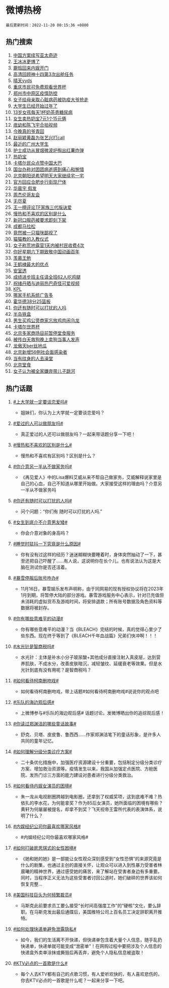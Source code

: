 # 微博热榜

`最后更新时间：2022-11-20 00:15:36 +0800`

## 热门搜索

1. [中国方案续写亚太奇迹](https://m.weibo.cn/search?containerid=100103type%3D1%26t%3D10%26q%3D%23%E4%B8%AD%E5%9B%BD%E6%96%B9%E6%A1%88%E7%BB%AD%E5%86%99%E4%BA%9A%E5%A4%AA%E5%A5%87%E8%BF%B9%23&stream_entry_id=51&isnewpage=1&extparam=seat%3D1%26filter_type%3Drealtimehot%26dgr%3D0%26cate%3D10103%26pos%3D0%26c_type%3D51%26display_time%3D1668874534%26pre_seqid%3D1668874534377019484214&luicode=10000011&lfid=106003type%253D25%2526t%253D3%2526disable_hot%253D1%2526filter_type%253Drealtimehot)
1. [王冰冰更博了](https://m.weibo.cn/search?containerid=100103type%3D1%26t%3D10%26q%3D%23%E7%8E%8B%E5%86%B0%E5%86%B0%E6%9B%B4%E5%8D%9A%E4%BA%86%23&stream_entry_id=31&isnewpage=1&extparam=seat%3D1%26c_type%3D31%26dgr%3D0%26cate%3D5001%26flag%3D16%26band_rank%3D1%26lcate%3D5001%26filter_type%3Drealtimehot%26realpos%3D1%26pos%3D0%26q%3D%2523%25E7%258E%258B%25E5%2586%25B0%25E5%2586%25B0%25E6%259B%25B4%25E5%258D%259A%25E4%25BA%2586%2523%26display_time%3D1668874534%26pre_seqid%3D1668874534377019484214&luicode=10000011&lfid=106003type%253D25%2526t%253D3%2526disable_hot%253D1%2526filter_type%253Drealtimehot)
1. [鹿晗回来内娱开门](https://m.weibo.cn/search?containerid=100103type%3D1%26t%3D10%26q%3D%23%E9%B9%BF%E6%99%97%E5%9B%9E%E6%9D%A5%E5%86%85%E5%A8%B1%E5%BC%80%E9%97%A8%23&stream_entry_id=31&isnewpage=1&extparam=seat%3D1%26c_type%3D31%26dgr%3D0%26cate%3D5001%26flag%3D16%26band_rank%3D2%26lcate%3D5001%26filter_type%3Drealtimehot%26realpos%3D2%26pos%3D1%26q%3D%2523%25E9%25B9%25BF%25E6%2599%2597%25E5%259B%259E%25E6%259D%25A5%25E5%2586%2585%25E5%25A8%25B1%25E5%25BC%2580%25E9%2597%25A8%2523%26display_time%3D1668874534%26pre_seqid%3D1668874534377019484214&luicode=10000011&lfid=106003type%253D25%2526t%253D3%2526disable_hot%253D1%2526filter_type%253Drealtimehot)
1. [高清回顾神十四第3次出舱任务](https://m.weibo.cn/search?containerid=100103type%3D1%26t%3D10%26q%3D%23%E9%AB%98%E6%B8%85%E5%9B%9E%E9%A1%BE%E7%A5%9E%E5%8D%81%E5%9B%9B%E7%AC%AC3%E6%AC%A1%E5%87%BA%E8%88%B1%E4%BB%BB%E5%8A%A1%23&stream_entry_id=31&isnewpage=1&extparam=seat%3D1%26c_type%3D31%26dgr%3D0%26cate%3D5001%26flag%3D0%26band_rank%3D3%26lcate%3D5001%26filter_type%3Drealtimehot%26realpos%3D3%26pos%3D2%26q%3D%2523%25E9%25AB%2598%25E6%25B8%2585%25E5%259B%259E%25E9%25A1%25BE%25E7%25A5%259E%25E5%258D%2581%25E5%259B%259B%25E7%25AC%25AC3%25E6%25AC%25A1%25E5%2587%25BA%25E8%2588%25B1%25E4%25BB%25BB%25E5%258A%25A1%2523%26display_time%3D1668874534%26pre_seqid%3D1668874534377019484214&luicode=10000011&lfid=106003type%253D25%2526t%253D3%2526disable_hot%253D1%2526filter_type%253Drealtimehot)
1. [晴天yyds](https://m.weibo.cn/search?containerid=100103type%3D1%26t%3D10%26q%3D%23%E6%99%B4%E5%A4%A9yyds%23&stream_entry_id=31&isnewpage=1&extparam=seat%3D1%26c_type%3D31%26dgr%3D0%26cate%3D5001%26flag%3D1%26band_rank%3D4%26lcate%3D5001%26filter_type%3Drealtimehot%26realpos%3D4%26pos%3D3%26q%3D%2523%25E6%2599%25B4%25E5%25A4%25A9yyds%2523%26display_time%3D1668874534%26pre_seqid%3D1668874534377019484214&luicode=10000011&lfid=106003type%253D25%2526t%253D3%2526disable_hot%253D1%2526filter_type%253Drealtimehot)
1. [重庆市民可免费观看世界杯](https://m.weibo.cn/search?containerid=100103type%3D1%26t%3D10%26q%3D%23%E9%87%8D%E5%BA%86%E5%B8%82%E6%B0%91%E5%8F%AF%E5%85%8D%E8%B4%B9%E8%A7%82%E7%9C%8B%E4%B8%96%E7%95%8C%E6%9D%AF%23&stream_entry_id=31&isnewpage=1&extparam=seat%3D1%26c_type%3D31%26dgr%3D0%26cate%3D5001%26flag%3D1%26band_rank%3D5%26lcate%3D5001%26filter_type%3Drealtimehot%26realpos%3D5%26pos%3D4%26q%3D%2523%25E9%2587%258D%25E5%25BA%2586%25E5%25B8%2582%25E6%25B0%2591%25E5%258F%25AF%25E5%2585%258D%25E8%25B4%25B9%25E8%25A7%2582%25E7%259C%258B%25E4%25B8%2596%25E7%2595%258C%25E6%259D%25AF%2523%26display_time%3D1668874534%26pre_seqid%3D1668874534377019484214&luicode=10000011&lfid=106003type%253D25%2526t%253D3%2526disable_hot%253D1%2526filter_type%253Drealtimehot)
1. [郑州市中原区疫情防控](https://m.weibo.cn/search?containerid=100103type%3D1%26t%3D10%26q%3D%23%E9%83%91%E5%B7%9E%E5%B8%82%E4%B8%AD%E5%8E%9F%E5%8C%BA%E7%96%AB%E6%83%85%E9%98%B2%E6%8E%A7%23&stream_entry_id=31&isnewpage=1&extparam=seat%3D1%26c_type%3D31%26dgr%3D0%26cate%3D5001%26flag%3D1%26band_rank%3D6%26lcate%3D5001%26filter_type%3Drealtimehot%26realpos%3D6%26pos%3D5%26q%3D%2523%25E9%2583%2591%25E5%25B7%259E%25E5%25B8%2582%25E4%25B8%25AD%25E5%258E%259F%25E5%258C%25BA%25E7%2596%25AB%25E6%2583%2585%25E9%2598%25B2%25E6%258E%25A7%2523%26display_time%3D1668874534%26pre_seqid%3D1668874534377019484214&luicode=10000011&lfid=106003type%253D25%2526t%253D3%2526disable_hot%253D1%2526filter_type%253Drealtimehot)
1. [女子给母亲取心脏病药被防疫大爷抢走](https://m.weibo.cn/search?containerid=100103type%3D1%26t%3D10%26q%3D%23%E5%A5%B3%E5%AD%90%E7%BB%99%E6%AF%8D%E4%BA%B2%E5%8F%96%E5%BF%83%E8%84%8F%E7%97%85%E8%8D%AF%E8%A2%AB%E9%98%B2%E7%96%AB%E5%A4%A7%E7%88%B7%E6%8A%A2%E8%B5%B0%23&stream_entry_id=31&isnewpage=1&extparam=seat%3D1%26c_type%3D31%26dgr%3D0%26cate%3D5001%26flag%3D1%26band_rank%3D7%26lcate%3D5001%26filter_type%3Drealtimehot%26realpos%3D7%26pos%3D6%26q%3D%2523%25E5%25A5%25B3%25E5%25AD%2590%25E7%25BB%2599%25E6%25AF%258D%25E4%25BA%25B2%25E5%258F%2596%25E5%25BF%2583%25E8%2584%258F%25E7%2597%2585%25E8%258D%25AF%25E8%25A2%25AB%25E9%2598%25B2%25E7%2596%25AB%25E5%25A4%25A7%25E7%2588%25B7%25E6%258A%25A2%25E8%25B5%25B0%2523%26display_time%3D1668874534%26pre_seqid%3D1668874534377019484214&luicode=10000011&lfid=106003type%253D25%2526t%253D3%2526disable_hot%253D1%2526filter_type%253Drealtimehot)
1. [大学生已经开始过年了](https://m.weibo.cn/search?containerid=100103type%3D1%26t%3D10%26q%3D%23%E5%A4%A7%E5%AD%A6%E7%94%9F%E5%B7%B2%E7%BB%8F%E5%BC%80%E5%A7%8B%E8%BF%87%E5%B9%B4%E4%BA%86%23&stream_entry_id=31&isnewpage=1&extparam=seat%3D1%26c_type%3D31%26dgr%3D0%26cate%3D5001%26flag%3D0%26band_rank%3D8%26lcate%3D5001%26filter_type%3Drealtimehot%26realpos%3D8%26pos%3D7%26q%3D%2523%25E5%25A4%25A7%25E5%25AD%25A6%25E7%2594%259F%25E5%25B7%25B2%25E7%25BB%258F%25E5%25BC%2580%25E5%25A7%258B%25E8%25BF%2587%25E5%25B9%25B4%25E4%25BA%2586%2523%26display_time%3D1668874534%26pre_seqid%3D1668874534377019484214&luicode=10000011&lfid=106003type%253D25%2526t%253D3%2526disable_hot%253D1%2526filter_type%253Drealtimehot)
1. [13岁女孩每天1杯奶茶患糖尿病](https://m.weibo.cn/search?containerid=100103type%3D1%26t%3D10%26q%3D%2313%E5%B2%81%E5%A5%B3%E5%AD%A9%E6%AF%8F%E5%A4%A91%E6%9D%AF%E5%A5%B6%E8%8C%B6%E6%82%A3%E7%B3%96%E5%B0%BF%E7%97%85%23&stream_entry_id=31&isnewpage=1&extparam=seat%3D1%26c_type%3D31%26dgr%3D0%26cate%3D5001%26flag%3D0%26band_rank%3D9%26lcate%3D5001%26filter_type%3Drealtimehot%26realpos%3D9%26pos%3D8%26q%3D%252313%25E5%25B2%2581%25E5%25A5%25B3%25E5%25AD%25A9%25E6%25AF%258F%25E5%25A4%25A91%25E6%259D%25AF%25E5%25A5%25B6%25E8%258C%25B6%25E6%2582%25A3%25E7%25B3%2596%25E5%25B0%25BF%25E7%2597%2585%2523%26display_time%3D1668874534%26pre_seqid%3D1668874534377019484214&luicode=10000011&lfid=106003type%253D25%2526t%253D3%2526disable_hot%253D1%2526filter_type%253Drealtimehot)
1. [女生卖热奶宝7元1个15元俩](https://m.weibo.cn/search?containerid=100103type%3D1%26t%3D10%26q%3D%23%E5%A5%B3%E7%94%9F%E5%8D%96%E7%83%AD%E5%A5%B6%E5%AE%9D7%E5%85%831%E4%B8%AA15%E5%85%83%E4%BF%A9%23&stream_entry_id=31&isnewpage=1&extparam=seat%3D1%26c_type%3D31%26dgr%3D0%26cate%3D5001%26flag%3D2%26band_rank%3D10%26lcate%3D5001%26filter_type%3Drealtimehot%26realpos%3D10%26pos%3D9%26q%3D%2523%25E5%25A5%25B3%25E7%2594%259F%25E5%258D%2596%25E7%2583%25AD%25E5%25A5%25B6%25E5%25AE%259D7%25E5%2585%25831%25E4%25B8%25AA15%25E5%2585%2583%25E4%25BF%25A9%2523%26display_time%3D1668874534%26pre_seqid%3D1668874534377019484214&luicode=10000011&lfid=106003type%253D25%2526t%253D3%2526disable_hot%253D1%2526filter_type%253Drealtimehot)
1. [痞幼和陈飞宇合拍视频](https://m.weibo.cn/search?containerid=100103type%3D1%26t%3D10%26q%3D%23%E7%97%9E%E5%B9%BC%E5%92%8C%E9%99%88%E9%A3%9E%E5%AE%87%E5%90%88%E6%8B%8D%E8%A7%86%E9%A2%91%23&stream_entry_id=31&isnewpage=1&extparam=seat%3D1%26c_type%3D31%26dgr%3D0%26cate%3D5001%26flag%3D2%26band_rank%3D11%26lcate%3D5001%26filter_type%3Drealtimehot%26realpos%3D11%26pos%3D10%26q%3D%2523%25E7%2597%259E%25E5%25B9%25BC%25E5%2592%258C%25E9%2599%2588%25E9%25A3%259E%25E5%25AE%2587%25E5%2590%2588%25E6%258B%258D%25E8%25A7%2586%25E9%25A2%2591%2523%26display_time%3D1668874534%26pre_seqid%3D1668874534377019484214&luicode=10000011&lfid=106003type%253D25%2526t%253D3%2526disable_hot%253D1%2526filter_type%253Drealtimehot)
1. [今晚真的爷青回](https://m.weibo.cn/search?containerid=100103type%3D1%26t%3D10%26q%3D%23%E4%BB%8A%E6%99%9A%E7%9C%9F%E7%9A%84%E7%88%B7%E9%9D%92%E5%9B%9E%23&stream_entry_id=31&isnewpage=1&extparam=seat%3D1%26c_type%3D31%26dgr%3D0%26cate%3D5001%26flag%3D1%26band_rank%3D12%26lcate%3D5001%26filter_type%3Drealtimehot%26realpos%3D12%26pos%3D11%26q%3D%2523%25E4%25BB%258A%25E6%2599%259A%25E7%259C%259F%25E7%259A%2584%25E7%2588%25B7%25E9%259D%2592%25E5%259B%259E%2523%26display_time%3D1668874534%26pre_seqid%3D1668874534377019484214&luicode=10000011&lfid=106003type%253D25%2526t%253D3%2526disable_hot%253D1%2526filter_type%253Drealtimehot)
1. [赵丽颖黄磊为张艺兴打call](https://m.weibo.cn/search?containerid=100103type%3D1%26t%3D10%26q%3D%23%E8%B5%B5%E4%B8%BD%E9%A2%96%E9%BB%84%E7%A3%8A%E4%B8%BA%E5%BC%A0%E8%89%BA%E5%85%B4%E6%89%93call%23&stream_entry_id=31&isnewpage=1&extparam=seat%3D1%26c_type%3D31%26dgr%3D0%26cate%3D5001%26flag%3D1%26band_rank%3D13%26lcate%3D5001%26filter_type%3Drealtimehot%26realpos%3D13%26pos%3D12%26q%3D%2523%25E8%25B5%25B5%25E4%25B8%25BD%25E9%25A2%2596%25E9%25BB%2584%25E7%25A3%258A%25E4%25B8%25BA%25E5%25BC%25A0%25E8%2589%25BA%25E5%2585%25B4%25E6%2589%2593call%2523%26display_time%3D1668874534%26pre_seqid%3D1668874534377019484214&luicode=10000011&lfid=106003type%253D25%2526t%253D3%2526disable_hot%253D1%2526filter_type%253Drealtimehot)
1. [最近的广州大学生](https://m.weibo.cn/search?containerid=100103type%3D1%26t%3D10%26q%3D%23%E6%9C%80%E8%BF%91%E7%9A%84%E5%B9%BF%E5%B7%9E%E5%A4%A7%E5%AD%A6%E7%94%9F%23&stream_entry_id=31&isnewpage=1&extparam=seat%3D1%26c_type%3D31%26dgr%3D0%26cate%3D5001%26flag%3D0%26band_rank%3D14%26lcate%3D5001%26filter_type%3Drealtimehot%26realpos%3D14%26pos%3D13%26q%3D%2523%25E6%259C%2580%25E8%25BF%2591%25E7%259A%2584%25E5%25B9%25BF%25E5%25B7%259E%25E5%25A4%25A7%25E5%25AD%25A6%25E7%2594%259F%2523%26display_time%3D1668874534%26pre_seqid%3D1668874534377019484214&luicode=10000011&lfid=106003type%253D25%2526t%253D3%2526disable_hot%253D1%2526filter_type%253Drealtimehot)
1. [护士成功从冒烟微波炉掏出红薯炸弹](https://m.weibo.cn/search?containerid=100103type%3D1%26t%3D10%26q%3D%23%E6%8A%A4%E5%A3%AB%E6%88%90%E5%8A%9F%E4%BB%8E%E5%86%92%E7%83%9F%E5%BE%AE%E6%B3%A2%E7%82%89%E6%8E%8F%E5%87%BA%E7%BA%A2%E8%96%AF%E7%82%B8%E5%BC%B9%23&stream_entry_id=31&isnewpage=1&extparam=seat%3D1%26c_type%3D31%26dgr%3D0%26cate%3D5001%26flag%3D0%26band_rank%3D15%26lcate%3D5001%26filter_type%3Drealtimehot%26realpos%3D15%26pos%3D14%26q%3D%2523%25E6%258A%25A4%25E5%25A3%25AB%25E6%2588%2590%25E5%258A%259F%25E4%25BB%258E%25E5%2586%2592%25E7%2583%259F%25E5%25BE%25AE%25E6%25B3%25A2%25E7%2582%2589%25E6%258E%258F%25E5%2587%25BA%25E7%25BA%25A2%25E8%2596%25AF%25E7%2582%25B8%25E5%25BC%25B9%2523%26display_time%3D1668874534%26pre_seqid%3D1668874534377019484214&luicode=10000011&lfid=106003type%253D25%2526t%253D3%2526disable_hot%253D1%2526filter_type%253Drealtimehot)
1. [热奶宝](https://m.weibo.cn/search?containerid=100103type%3D1%26t%3D10%26q%3D%E7%83%AD%E5%A5%B6%E5%AE%9D&stream_entry_id=31&isnewpage=1&extparam=seat%3D1%26c_type%3D31%26dgr%3D0%26cate%3D5001%26flag%3D0%26band_rank%3D16%26lcate%3D5001%26filter_type%3Drealtimehot%26realpos%3D16%26pos%3D15%26q%3D%25E7%2583%25AD%25E5%25A5%25B6%25E5%25AE%259D%26display_time%3D1668874534%26pre_seqid%3D1668874534377019484214&luicode=10000011&lfid=106003type%253D25%2526t%253D3%2526disable_hot%253D1%2526filter_type%253Drealtimehot)
1. [卡塔尔民众点赞中国大巴](https://m.weibo.cn/search?containerid=100103type%3D1%26t%3D10%26q%3D%23%E5%8D%A1%E5%A1%94%E5%B0%94%E6%B0%91%E4%BC%97%E7%82%B9%E8%B5%9E%E4%B8%AD%E5%9B%BD%E5%A4%A7%E5%B7%B4%23&stream_entry_id=31&isnewpage=1&extparam=seat%3D1%26c_type%3D31%26dgr%3D0%26cate%3D5001%26flag%3D0%26band_rank%3D17%26lcate%3D5001%26filter_type%3Drealtimehot%26realpos%3D17%26pos%3D16%26q%3D%2523%25E5%258D%25A1%25E5%25A1%2594%25E5%25B0%2594%25E6%25B0%2591%25E4%25BC%2597%25E7%2582%25B9%25E8%25B5%259E%25E4%25B8%25AD%25E5%259B%25BD%25E5%25A4%25A7%25E5%25B7%25B4%2523%26display_time%3D1668874534%26pre_seqid%3D1668874534377019484214&luicode=10000011&lfid=106003type%253D25%2526t%253D3%2526disable_hot%253D1%2526filter_type%253Drealtimehot)
1. [国台办称对团团病逝感到痛心和惋惜](https://m.weibo.cn/search?containerid=100103type%3D1%26t%3D10%26q%3D%23%E5%9B%BD%E5%8F%B0%E5%8A%9E%E7%A7%B0%E5%AF%B9%E5%9B%A2%E5%9B%A2%E7%97%85%E9%80%9D%E6%84%9F%E5%88%B0%E7%97%9B%E5%BF%83%E5%92%8C%E6%83%8B%E6%83%9C%23&stream_entry_id=31&isnewpage=1&extparam=seat%3D1%26c_type%3D31%26dgr%3D0%26cate%3D5001%26flag%3D1%26band_rank%3D18%26lcate%3D5001%26filter_type%3Drealtimehot%26realpos%3D18%26pos%3D17%26q%3D%2523%25E5%259B%25BD%25E5%258F%25B0%25E5%258A%259E%25E7%25A7%25B0%25E5%25AF%25B9%25E5%259B%25A2%25E5%259B%25A2%25E7%2597%2585%25E9%2580%259D%25E6%2584%259F%25E5%2588%25B0%25E7%2597%259B%25E5%25BF%2583%25E5%2592%258C%25E6%2583%258B%25E6%2583%259C%2523%26display_time%3D1668874534%26pre_seqid%3D1668874534377019484214&luicode=10000011&lfid=106003type%253D25%2526t%253D3%2526disable_hot%253D1%2526filter_type%253Drealtimehot)
1. [北京朝阳说希望明天大家继续宅一宅](https://m.weibo.cn/search?containerid=100103type%3D1%26t%3D10%26q%3D%23%E5%8C%97%E4%BA%AC%E6%9C%9D%E9%98%B3%E8%AF%B4%E5%B8%8C%E6%9C%9B%E6%98%8E%E5%A4%A9%E5%A4%A7%E5%AE%B6%E7%BB%A7%E7%BB%AD%E5%AE%85%E4%B8%80%E5%AE%85%23&stream_entry_id=31&isnewpage=1&extparam=seat%3D1%26c_type%3D31%26dgr%3D0%26cate%3D5001%26flag%3D0%26band_rank%3D19%26lcate%3D5001%26filter_type%3Drealtimehot%26realpos%3D19%26pos%3D18%26q%3D%2523%25E5%258C%2597%25E4%25BA%25AC%25E6%259C%259D%25E9%2598%25B3%25E8%25AF%25B4%25E5%25B8%258C%25E6%259C%259B%25E6%2598%258E%25E5%25A4%25A9%25E5%25A4%25A7%25E5%25AE%25B6%25E7%25BB%25A7%25E7%25BB%25AD%25E5%25AE%2585%25E4%25B8%2580%25E5%25AE%2585%2523%26display_time%3D1668874534%26pre_seqid%3D1668874534377019484214&luicode=10000011&lfid=106003type%253D25%2526t%253D3%2526disable_hot%253D1%2526filter_type%253Drealtimehot)
1. [官方回应合肥步行街现尸体](https://m.weibo.cn/search?containerid=100103type%3D1%26t%3D10%26q%3D%23%E5%AE%98%E6%96%B9%E5%9B%9E%E5%BA%94%E5%90%88%E8%82%A5%E6%AD%A5%E8%A1%8C%E8%A1%97%E7%8E%B0%E5%B0%B8%E4%BD%93%23&stream_entry_id=31&isnewpage=1&extparam=seat%3D1%26c_type%3D31%26dgr%3D0%26cate%3D5001%26flag%3D0%26band_rank%3D20%26lcate%3D5001%26filter_type%3Drealtimehot%26realpos%3D20%26pos%3D19%26q%3D%2523%25E5%25AE%2598%25E6%2596%25B9%25E5%259B%259E%25E5%25BA%2594%25E5%2590%2588%25E8%2582%25A5%25E6%25AD%25A5%25E8%25A1%258C%25E8%25A1%2597%25E7%258E%25B0%25E5%25B0%25B8%25E4%25BD%2593%2523%26display_time%3D1668874534%26pre_seqid%3D1668874534377019484214&luicode=10000011&lfid=106003type%253D25%2526t%253D3%2526disable_hot%253D1%2526filter_type%253Drealtimehot)
1. [华晨宇 假发](https://m.weibo.cn/search?containerid=100103type%3D1%26t%3D10%26q%3D%E5%8D%8E%E6%99%A8%E5%AE%87+%E5%81%87%E5%8F%91&stream_entry_id=31&isnewpage=1&extparam=seat%3D1%26c_type%3D31%26dgr%3D0%26cate%3D5001%26flag%3D2%26band_rank%3D21%26lcate%3D5001%26filter_type%3Drealtimehot%26realpos%3D21%26pos%3D20%26q%3D%25E5%258D%258E%25E6%2599%25A8%25E5%25AE%2587%2520%25E5%2581%2587%25E5%258F%2591%26display_time%3D1668874534%26pre_seqid%3D1668874534377019484214&luicode=10000011&lfid=106003type%253D25%2526t%253D3%2526disable_hot%253D1%2526filter_type%253Drealtimehot)
1. [周杰伦哥友会](https://m.weibo.cn/search?containerid=100103type%3D1%26t%3D10%26q%3D%23%E5%91%A8%E6%9D%B0%E4%BC%A6%E5%93%A5%E5%8F%8B%E4%BC%9A%23&stream_entry_id=31&isnewpage=1&extparam=seat%3D1%26c_type%3D31%26dgr%3D0%26cate%3D5001%26flag%3D0%26band_rank%3D22%26lcate%3D5001%26filter_type%3Drealtimehot%26realpos%3D22%26pos%3D21%26q%3D%2523%25E5%2591%25A8%25E6%259D%25B0%25E4%25BC%25A6%25E5%2593%25A5%25E5%258F%258B%25E4%25BC%259A%2523%26display_time%3D1668874534%26pre_seqid%3D1668874534377019484214&luicode=10000011&lfid=106003type%253D25%2526t%253D3%2526disable_hot%253D1%2526filter_type%253Drealtimehot)
1. [无尽夏](https://m.weibo.cn/search?containerid=100103type%3D1%26t%3D10%26q%3D%E6%97%A0%E5%B0%BD%E5%A4%8F&stream_entry_id=31&isnewpage=1&extparam=seat%3D1%26c_type%3D31%26dgr%3D0%26cate%3D5001%26flag%3D1%26band_rank%3D23%26lcate%3D5001%26filter_type%3Drealtimehot%26realpos%3D23%26pos%3D22%26q%3D%25E6%2597%25A0%25E5%25B0%25BD%25E5%25A4%258F%26display_time%3D1668874534%26pre_seqid%3D1668874534377019484214&luicode=10000011&lfid=106003type%253D25%2526t%253D3%2526disable_hot%253D1%2526filter_type%253Drealtimehot)
1. [王一栩评论TF家族三代版诀爱](https://m.weibo.cn/search?containerid=100103type%3D1%26t%3D10%26q%3D%23%E7%8E%8B%E4%B8%80%E6%A0%A9%E8%AF%84%E8%AE%BATF%E5%AE%B6%E6%97%8F%E4%B8%89%E4%BB%A3%E7%89%88%E8%AF%80%E7%88%B1%23&stream_entry_id=31&isnewpage=1&extparam=seat%3D1%26c_type%3D31%26dgr%3D0%26cate%3D5001%26flag%3D1%26band_rank%3D24%26lcate%3D5001%26filter_type%3Drealtimehot%26realpos%3D24%26pos%3D23%26q%3D%2523%25E7%258E%258B%25E4%25B8%2580%25E6%25A0%25A9%25E8%25AF%2584%25E8%25AE%25BATF%25E5%25AE%25B6%25E6%2597%258F%25E4%25B8%2589%25E4%25BB%25A3%25E7%2589%2588%25E8%25AF%2580%25E7%2588%25B1%2523%26display_time%3D1668874534%26pre_seqid%3D1668874534377019484214&luicode=10000011&lfid=106003type%253D25%2526t%253D3%2526disable_hot%253D1%2526filter_type%253Drealtimehot)
1. [慢热和不喜欢的区别是什么](https://m.weibo.cn/search?containerid=100103type%3D1%26t%3D10%26q%3D%23%E6%85%A2%E7%83%AD%E5%92%8C%E4%B8%8D%E5%96%9C%E6%AC%A2%E7%9A%84%E5%8C%BA%E5%88%AB%E6%98%AF%E4%BB%80%E4%B9%88%23&stream_entry_id=31&isnewpage=1&extparam=seat%3D1%26c_type%3D31%26dgr%3D0%26cate%3D5001%26flag%3D0%26band_rank%3D25%26lcate%3D5001%26filter_type%3Drealtimehot%26realpos%3D25%26pos%3D24%26q%3D%2523%25E6%2585%25A2%25E7%2583%25AD%25E5%2592%258C%25E4%25B8%258D%25E5%2596%259C%25E6%25AC%25A2%25E7%259A%2584%25E5%258C%25BA%25E5%2588%25AB%25E6%2598%25AF%25E4%25BB%2580%25E4%25B9%2588%2523%26display_time%3D1668874534%26pre_seqid%3D1668874534377019484214&luicode=10000011&lfid=106003type%253D25%2526t%253D3%2526disable_hot%253D1%2526filter_type%253Drealtimehot)
1. [新冠口服药被要求即刻下架](https://m.weibo.cn/search?containerid=100103type%3D1%26t%3D10%26q%3D%23%E6%96%B0%E5%86%A0%E5%8F%A3%E6%9C%8D%E8%8D%AF%E8%A2%AB%E8%A6%81%E6%B1%82%E5%8D%B3%E5%88%BB%E4%B8%8B%E6%9E%B6%23&stream_entry_id=31&isnewpage=1&extparam=seat%3D1%26c_type%3D31%26dgr%3D0%26cate%3D5001%26flag%3D0%26band_rank%3D26%26lcate%3D5001%26filter_type%3Drealtimehot%26realpos%3D26%26pos%3D25%26q%3D%2523%25E6%2596%25B0%25E5%2586%25A0%25E5%258F%25A3%25E6%259C%258D%25E8%258D%25AF%25E8%25A2%25AB%25E8%25A6%2581%25E6%25B1%2582%25E5%258D%25B3%25E5%2588%25BB%25E4%25B8%258B%25E6%259E%25B6%2523%26display_time%3D1668874534%26pre_seqid%3D1668874534377019484214&luicode=10000011&lfid=106003type%253D25%2526t%253D3%2526disable_hot%253D1%2526filter_type%253Drealtimehot)
1. [成都马拉松](https://m.weibo.cn/search?containerid=100103type%3D1%26t%3D10%26q%3D%E6%88%90%E9%83%BD%E9%A9%AC%E6%8B%89%E6%9D%BE&stream_entry_id=31&isnewpage=1&extparam=seat%3D1%26c_type%3D31%26dgr%3D0%26cate%3D5001%26flag%3D1%26band_rank%3D27%26lcate%3D5001%26filter_type%3Drealtimehot%26realpos%3D27%26pos%3D26%26q%3D%25E6%2588%2590%25E9%2583%25BD%25E9%25A9%25AC%25E6%258B%2589%25E6%259D%25BE%26display_time%3D1668874534%26pre_seqid%3D1668874534377019484214&luicode=10000011&lfid=106003type%253D25%2526t%253D3%2526disable_hot%253D1%2526filter_type%253Drealtimehot)
1. [竟然被一只猫咪鄙视了](https://m.weibo.cn/search?containerid=100103type%3D1%26t%3D10%26q%3D%23%E7%AB%9F%E7%84%B6%E8%A2%AB%E4%B8%80%E5%8F%AA%E7%8C%AB%E5%92%AA%E9%84%99%E8%A7%86%E4%BA%86%23&stream_entry_id=31&isnewpage=1&extparam=seat%3D1%26c_type%3D31%26dgr%3D0%26cate%3D5001%26flag%3D1%26band_rank%3D28%26lcate%3D5001%26filter_type%3Drealtimehot%26realpos%3D28%26pos%3D27%26q%3D%2523%25E7%25AB%259F%25E7%2584%25B6%25E8%25A2%25AB%25E4%25B8%2580%25E5%258F%25AA%25E7%258C%25AB%25E5%2592%25AA%25E9%2584%2599%25E8%25A7%2586%25E4%25BA%2586%2523%26display_time%3D1668874534%26pre_seqid%3D1668874534377019484214&luicode=10000011&lfid=106003type%253D25%2526t%253D3%2526disable_hot%253D1%2526filter_type%253Drealtimehot)
1. [猫猫教的入教仪式](https://m.weibo.cn/search?containerid=100103type%3D1%26t%3D10%26q%3D%23%E7%8C%AB%E7%8C%AB%E6%95%99%E7%9A%84%E5%85%A5%E6%95%99%E4%BB%AA%E5%BC%8F%23&stream_entry_id=31&isnewpage=1&extparam=seat%3D1%26c_type%3D31%26dgr%3D0%26cate%3D5001%26flag%3D1%26band_rank%3D29%26lcate%3D5001%26filter_type%3Drealtimehot%26realpos%3D29%26pos%3D28%26q%3D%2523%25E7%258C%25AB%25E7%258C%25AB%25E6%2595%2599%25E7%259A%2584%25E5%2585%25A5%25E6%2595%2599%25E4%25BB%25AA%25E5%25BC%258F%2523%26display_time%3D1668874534%26pre_seqid%3D1668874534377019484214&luicode=10000011&lfid=106003type%253D25%2526t%253D3%2526disable_hot%253D1%2526filter_type%253Drealtimehot)
1. [女子称荒地露营1天内被村民收费4次](https://m.weibo.cn/search?containerid=100103type%3D1%26t%3D10%26q%3D%23%E5%A5%B3%E5%AD%90%E7%A7%B0%E8%8D%92%E5%9C%B0%E9%9C%B2%E8%90%A51%E5%A4%A9%E5%86%85%E8%A2%AB%E6%9D%91%E6%B0%91%E6%94%B6%E8%B4%B94%E6%AC%A1%23&stream_entry_id=31&isnewpage=1&extparam=seat%3D1%26c_type%3D31%26dgr%3D0%26cate%3D5001%26flag%3D0%26band_rank%3D30%26lcate%3D5001%26filter_type%3Drealtimehot%26realpos%3D30%26pos%3D29%26q%3D%2523%25E5%25A5%25B3%25E5%25AD%2590%25E7%25A7%25B0%25E8%258D%2592%25E5%259C%25B0%25E9%259C%25B2%25E8%2590%25A51%25E5%25A4%25A9%25E5%2586%2585%25E8%25A2%25AB%25E6%259D%2591%25E6%25B0%2591%25E6%2594%25B6%25E8%25B4%25B94%25E6%25AC%25A1%2523%26display_time%3D1668874534%26pre_seqid%3D1668874534377019484214&luicode=10000011&lfid=106003type%253D25%2526t%253D3%2526disable_hot%253D1%2526filter_type%253Drealtimehot)
1. [你好星期六下期致敬中国动画百年](https://m.weibo.cn/search?containerid=100103type%3D1%26t%3D10%26q%3D%23%E4%BD%A0%E5%A5%BD%E6%98%9F%E6%9C%9F%E5%85%AD%E4%B8%8B%E6%9C%9F%E8%87%B4%E6%95%AC%E4%B8%AD%E5%9B%BD%E5%8A%A8%E7%94%BB%E7%99%BE%E5%B9%B4%23&stream_entry_id=31&isnewpage=1&extparam=seat%3D1%26c_type%3D31%26dgr%3D0%26cate%3D5001%26flag%3D1%26band_rank%3D31%26lcate%3D5001%26filter_type%3Drealtimehot%26realpos%3D31%26pos%3D30%26q%3D%2523%25E4%25BD%25A0%25E5%25A5%25BD%25E6%2598%259F%25E6%259C%259F%25E5%2585%25AD%25E4%25B8%258B%25E6%259C%259F%25E8%2587%25B4%25E6%2595%25AC%25E4%25B8%25AD%25E5%259B%25BD%25E5%258A%25A8%25E7%2594%25BB%25E7%2599%25BE%25E5%25B9%25B4%2523%26display_time%3D1668874534%26pre_seqid%3D1668874534377019484214&luicode=10000011&lfid=106003type%253D25%2526t%253D3%2526disable_hot%253D1%2526filter_type%253Drealtimehot)
1. [羡慕王勉](https://m.weibo.cn/search?containerid=100103type%3D1%26t%3D10%26q%3D%23%E7%BE%A1%E6%85%95%E7%8E%8B%E5%8B%89%23&stream_entry_id=31&isnewpage=1&extparam=seat%3D1%26c_type%3D31%26dgr%3D0%26cate%3D5001%26flag%3D0%26band_rank%3D32%26lcate%3D5001%26filter_type%3Drealtimehot%26realpos%3D32%26pos%3D31%26q%3D%2523%25E7%25BE%25A1%25E6%2585%2595%25E7%258E%258B%25E5%258B%2589%2523%26display_time%3D1668874534%26pre_seqid%3D1668874534377019484214&luicode=10000011&lfid=106003type%253D25%2526t%253D3%2526disable_hot%253D1%2526filter_type%253Drealtimehot)
1. [王鹤棣最大的优点](https://m.weibo.cn/search?containerid=100103type%3D1%26t%3D10%26q%3D%23%E7%8E%8B%E9%B9%A4%E6%A3%A3%E6%9C%80%E5%A4%A7%E7%9A%84%E4%BC%98%E7%82%B9%23&stream_entry_id=31&isnewpage=1&extparam=seat%3D1%26c_type%3D31%26dgr%3D0%26cate%3D5001%26flag%3D1%26band_rank%3D33%26lcate%3D5001%26filter_type%3Drealtimehot%26realpos%3D33%26pos%3D32%26q%3D%2523%25E7%258E%258B%25E9%25B9%25A4%25E6%25A3%25A3%25E6%259C%2580%25E5%25A4%25A7%25E7%259A%2584%25E4%25BC%2598%25E7%2582%25B9%2523%26display_time%3D1668874534%26pre_seqid%3D1668874534377019484214&luicode=10000011&lfid=106003type%253D25%2526t%253D3%2526disable_hot%253D1%2526filter_type%253Drealtimehot)
1. [安室透](https://m.weibo.cn/search?containerid=100103type%3D1%26t%3D10%26q%3D%E5%AE%89%E5%AE%A4%E9%80%8F&stream_entry_id=31&isnewpage=1&extparam=seat%3D1%26c_type%3D31%26dgr%3D0%26cate%3D5001%26flag%3D0%26band_rank%3D34%26lcate%3D5001%26filter_type%3Drealtimehot%26realpos%3D34%26pos%3D33%26q%3D%25E5%25AE%2589%25E5%25AE%25A4%25E9%2580%258F%26display_time%3D1668874534%26pre_seqid%3D1668874534377019484214&luicode=10000011&lfid=106003type%253D25%2526t%253D3%2526disable_hot%253D1%2526filter_type%253Drealtimehot)
1. [成绩进步班主任请全班62人吃鸡腿](https://m.weibo.cn/search?containerid=100103type%3D1%26t%3D10%26q%3D%23%E6%88%90%E7%BB%A9%E8%BF%9B%E6%AD%A5%E7%8F%AD%E4%B8%BB%E4%BB%BB%E8%AF%B7%E5%85%A8%E7%8F%AD62%E4%BA%BA%E5%90%83%E9%B8%A1%E8%85%BF%23&stream_entry_id=31&isnewpage=1&extparam=seat%3D1%26c_type%3D31%26dgr%3D0%26cate%3D5001%26flag%3D0%26band_rank%3D35%26lcate%3D5001%26filter_type%3Drealtimehot%26realpos%3D35%26pos%3D34%26q%3D%2523%25E6%2588%2590%25E7%25BB%25A9%25E8%25BF%259B%25E6%25AD%25A5%25E7%258F%25AD%25E4%25B8%25BB%25E4%25BB%25BB%25E8%25AF%25B7%25E5%2585%25A8%25E7%258F%25AD62%25E4%25BA%25BA%25E5%2590%2583%25E9%25B8%25A1%25E8%2585%25BF%2523%26display_time%3D1668874534%26pre_seqid%3D1668874534377019484214&luicode=10000011&lfid=106003type%253D25%2526t%253D3%2526disable_hot%253D1%2526filter_type%253Drealtimehot)
1. [祝绪丹晒与迪丽热巴奇怪可爱视频](https://m.weibo.cn/search?containerid=100103type%3D1%26t%3D10%26q%3D%23%E7%A5%9D%E7%BB%AA%E4%B8%B9%E6%99%92%E4%B8%8E%E8%BF%AA%E4%B8%BD%E7%83%AD%E5%B7%B4%E5%A5%87%E6%80%AA%E5%8F%AF%E7%88%B1%E8%A7%86%E9%A2%91%23&stream_entry_id=31&isnewpage=1&extparam=seat%3D1%26c_type%3D31%26dgr%3D0%26cate%3D5001%26flag%3D0%26band_rank%3D36%26lcate%3D5001%26filter_type%3Drealtimehot%26realpos%3D36%26pos%3D35%26q%3D%2523%25E7%25A5%259D%25E7%25BB%25AA%25E4%25B8%25B9%25E6%2599%2592%25E4%25B8%258E%25E8%25BF%25AA%25E4%25B8%25BD%25E7%2583%25AD%25E5%25B7%25B4%25E5%25A5%2587%25E6%2580%25AA%25E5%258F%25AF%25E7%2588%25B1%25E8%25A7%2586%25E9%25A2%2591%2523%26display_time%3D1668874534%26pre_seqid%3D1668874534377019484214&luicode=10000011&lfid=106003type%253D25%2526t%253D3%2526disable_hot%253D1%2526filter_type%253Drealtimehot)
1. [KPL](https://m.weibo.cn/search?containerid=100103type%3D1%26t%3D10%26q%3DKPL&stream_entry_id=31&isnewpage=1&extparam=seat%3D1%26c_type%3D31%26dgr%3D0%26cate%3D5001%26flag%3D0%26band_rank%3D37%26lcate%3D5001%26filter_type%3Drealtimehot%26realpos%3D37%26pos%3D36%26q%3DKPL%26display_time%3D1668874534%26pre_seqid%3D1668874534377019484214&luicode=10000011&lfid=106003type%253D25%2526t%253D3%2526disable_hot%253D1%2526filter_type%253Drealtimehot)
1. [哪家手机系统广告多](https://m.weibo.cn/search?containerid=100103type%3D1%26t%3D10%26q%3D%23%E5%93%AA%E5%AE%B6%E6%89%8B%E6%9C%BA%E7%B3%BB%E7%BB%9F%E5%B9%BF%E5%91%8A%E5%A4%9A%23&stream_entry_id=31&isnewpage=1&extparam=seat%3D1%26c_type%3D31%26dgr%3D0%26cate%3D5001%26flag%3D0%26band_rank%3D38%26lcate%3D5001%26filter_type%3Drealtimehot%26realpos%3D38%26pos%3D37%26q%3D%2523%25E5%2593%25AA%25E5%25AE%25B6%25E6%2589%258B%25E6%259C%25BA%25E7%25B3%25BB%25E7%25BB%259F%25E5%25B9%25BF%25E5%2591%258A%25E5%25A4%259A%2523%26display_time%3D1668874534%26pre_seqid%3D1668874534377019484214&luicode=10000011&lfid=106003type%253D25%2526t%253D3%2526disable_hot%253D1%2526filter_type%253Drealtimehot)
1. [霍华德38分25篮板](https://m.weibo.cn/search?containerid=100103type%3D1%26t%3D10%26q%3D%23%E9%9C%8D%E5%8D%8E%E5%BE%B738%E5%88%8625%E7%AF%AE%E6%9D%BF%23&stream_entry_id=31&isnewpage=1&extparam=seat%3D1%26c_type%3D31%26dgr%3D0%26cate%3D5001%26flag%3D0%26band_rank%3D39%26lcate%3D5001%26filter_type%3Drealtimehot%26realpos%3D39%26pos%3D38%26q%3D%2523%25E9%259C%258D%25E5%258D%258E%25E5%25BE%25B738%25E5%2588%258625%25E7%25AF%25AE%25E6%259D%25BF%2523%26display_time%3D1668874534%26pre_seqid%3D1668874534377019484214&luicode=10000011&lfid=106003type%253D25%2526t%253D3%2526disable_hot%253D1%2526filter_type%253Drealtimehot)
1. [你还有随时可以打扰的人吗](https://m.weibo.cn/search?containerid=100103type%3D1%26t%3D10%26q%3D%23%E4%BD%A0%E8%BF%98%E6%9C%89%E9%9A%8F%E6%97%B6%E5%8F%AF%E4%BB%A5%E6%89%93%E6%89%B0%E7%9A%84%E4%BA%BA%E5%90%97%23&stream_entry_id=31&isnewpage=1&extparam=seat%3D1%26c_type%3D31%26dgr%3D0%26cate%3D5001%26flag%3D0%26band_rank%3D40%26lcate%3D5001%26filter_type%3Drealtimehot%26realpos%3D40%26pos%3D39%26q%3D%2523%25E4%25BD%25A0%25E8%25BF%2598%25E6%259C%2589%25E9%259A%258F%25E6%2597%25B6%25E5%258F%25AF%25E4%25BB%25A5%25E6%2589%2593%25E6%2589%25B0%25E7%259A%2584%25E4%25BA%25BA%25E5%2590%2597%2523%26display_time%3D1668874534%26pre_seqid%3D1668874534377019484214&luicode=10000011&lfid=106003type%253D25%2526t%253D3%2526disable_hot%253D1%2526filter_type%253Drealtimehot)
1. [半岛铁盒](https://m.weibo.cn/search?containerid=100103type%3D1%26t%3D10%26q%3D%E5%8D%8A%E5%B2%9B%E9%93%81%E7%9B%92&stream_entry_id=31&isnewpage=1&extparam=seat%3D1%26c_type%3D31%26dgr%3D0%26cate%3D5001%26flag%3D0%26band_rank%3D41%26lcate%3D5001%26filter_type%3Drealtimehot%26realpos%3D41%26pos%3D40%26q%3D%25E5%258D%258A%25E5%25B2%259B%25E9%2593%2581%25E7%259B%2592%26display_time%3D1668874534%26pre_seqid%3D1668874534377019484214&luicode=10000011&lfid=106003type%253D25%2526t%253D3%2526disable_hot%253D1%2526filter_type%253Drealtimehot)
1. [男生买鸡公煲商家忘放鸡肉闹乌龙](https://m.weibo.cn/search?containerid=100103type%3D1%26t%3D10%26q%3D%23%E7%94%B7%E7%94%9F%E4%B9%B0%E9%B8%A1%E5%85%AC%E7%85%B2%E5%95%86%E5%AE%B6%E5%BF%98%E6%94%BE%E9%B8%A1%E8%82%89%E9%97%B9%E4%B9%8C%E9%BE%99%23&stream_entry_id=31&isnewpage=1&extparam=seat%3D1%26c_type%3D31%26dgr%3D0%26cate%3D5001%26flag%3D0%26band_rank%3D42%26lcate%3D5001%26filter_type%3Drealtimehot%26realpos%3D42%26pos%3D41%26q%3D%2523%25E7%2594%25B7%25E7%2594%259F%25E4%25B9%25B0%25E9%25B8%25A1%25E5%2585%25AC%25E7%2585%25B2%25E5%2595%2586%25E5%25AE%25B6%25E5%25BF%2598%25E6%2594%25BE%25E9%25B8%25A1%25E8%2582%2589%25E9%2597%25B9%25E4%25B9%258C%25E9%25BE%2599%2523%26display_time%3D1668874534%26pre_seqid%3D1668874534377019484214&luicode=10000011&lfid=106003type%253D25%2526t%253D3%2526disable_hot%253D1%2526filter_type%253Drealtimehot)
1. [卡塔尔世界杯](https://m.weibo.cn/search?containerid=100103type%3D1%26t%3D10%26q%3D%23%E5%8D%A1%E5%A1%94%E5%B0%94%E4%B8%96%E7%95%8C%E6%9D%AF%23&stream_entry_id=31&isnewpage=1&extparam=seat%3D1%26c_type%3D31%26dgr%3D0%26cate%3D5001%26flag%3D0%26band_rank%3D43%26lcate%3D5001%26filter_type%3Drealtimehot%26realpos%3D43%26pos%3D42%26q%3D%2523%25E5%258D%25A1%25E5%25A1%2594%25E5%25B0%2594%25E4%25B8%2596%25E7%2595%258C%25E6%259D%25AF%2523%26display_time%3D1668874534%26pre_seqid%3D1668874534377019484214&luicode=10000011&lfid=106003type%253D25%2526t%253D3%2526disable_hot%253D1%2526filter_type%253Drealtimehot)
1. [北京多家商场目前暂停堂食服务](https://m.weibo.cn/search?containerid=100103type%3D1%26t%3D10%26q%3D%23%E5%8C%97%E4%BA%AC%E5%A4%9A%E5%AE%B6%E5%95%86%E5%9C%BA%E7%9B%AE%E5%89%8D%E6%9A%82%E5%81%9C%E5%A0%82%E9%A3%9F%E6%9C%8D%E5%8A%A1%23&stream_entry_id=31&isnewpage=1&extparam=seat%3D1%26c_type%3D31%26dgr%3D0%26cate%3D5001%26flag%3D0%26band_rank%3D44%26lcate%3D5001%26filter_type%3Drealtimehot%26realpos%3D44%26pos%3D43%26q%3D%2523%25E5%258C%2597%25E4%25BA%25AC%25E5%25A4%259A%25E5%25AE%25B6%25E5%2595%2586%25E5%259C%25BA%25E7%259B%25AE%25E5%2589%258D%25E6%259A%2582%25E5%2581%259C%25E5%25A0%2582%25E9%25A3%259F%25E6%259C%258D%25E5%258A%25A1%2523%26display_time%3D1668874534%26pre_seqid%3D1668874534377019484214&luicode=10000011&lfid=106003type%253D25%2526t%253D3%2526disable_hot%253D1%2526filter_type%253Drealtimehot)
1. [被传白天救狗晚上卖狗当事人发声](https://m.weibo.cn/search?containerid=100103type%3D1%26t%3D10%26q%3D%23%E8%A2%AB%E4%BC%A0%E7%99%BD%E5%A4%A9%E6%95%91%E7%8B%97%E6%99%9A%E4%B8%8A%E5%8D%96%E7%8B%97%E5%BD%93%E4%BA%8B%E4%BA%BA%E5%8F%91%E5%A3%B0%23&stream_entry_id=31&isnewpage=1&extparam=seat%3D1%26c_type%3D31%26dgr%3D0%26cate%3D5001%26flag%3D0%26band_rank%3D45%26lcate%3D5001%26filter_type%3Drealtimehot%26realpos%3D45%26pos%3D44%26q%3D%2523%25E8%25A2%25AB%25E4%25BC%25A0%25E7%2599%25BD%25E5%25A4%25A9%25E6%2595%2591%25E7%258B%2597%25E6%2599%259A%25E4%25B8%258A%25E5%258D%2596%25E7%258B%2597%25E5%25BD%2593%25E4%25BA%258B%25E4%25BA%25BA%25E5%258F%2591%25E5%25A3%25B0%2523%26display_time%3D1668874534%26pre_seqid%3D1668874534377019484214&luicode=10000011&lfid=106003type%253D25%2526t%253D3%2526disable_hot%253D1%2526filter_type%253Drealtimehot)
1. [龙傲天ber丝地瓜](https://m.weibo.cn/search?containerid=100103type%3D1%26t%3D10%26q%3D%23%E9%BE%99%E5%82%B2%E5%A4%A9ber%E4%B8%9D%E5%9C%B0%E7%93%9C%23&stream_entry_id=31&isnewpage=1&extparam=seat%3D1%26c_type%3D31%26dgr%3D0%26cate%3D5001%26flag%3D0%26band_rank%3D46%26lcate%3D5001%26filter_type%3Drealtimehot%26realpos%3D46%26pos%3D45%26q%3D%2523%25E9%25BE%2599%25E5%2582%25B2%25E5%25A4%25A9ber%25E4%25B8%259D%25E5%259C%25B0%25E7%2593%259C%2523%26display_time%3D1668874534%26pre_seqid%3D1668874534377019484214&luicode=10000011&lfid=106003type%253D25%2526t%253D3%2526disable_hot%253D1%2526filter_type%253Drealtimehot)
1. [北京新增56例社会面感染者](https://m.weibo.cn/search?containerid=100103type%3D1%26t%3D10%26q%3D%23%E5%8C%97%E4%BA%AC%E6%96%B0%E5%A2%9E56%E4%BE%8B%E7%A4%BE%E4%BC%9A%E9%9D%A2%E6%84%9F%E6%9F%93%E8%80%85%23&stream_entry_id=31&isnewpage=1&extparam=seat%3D1%26c_type%3D31%26dgr%3D0%26cate%3D5001%26flag%3D0%26band_rank%3D47%26lcate%3D5001%26filter_type%3Drealtimehot%26realpos%3D47%26pos%3D46%26q%3D%2523%25E5%258C%2597%25E4%25BA%25AC%25E6%2596%25B0%25E5%25A2%259E56%25E4%25BE%258B%25E7%25A4%25BE%25E4%25BC%259A%25E9%259D%25A2%25E6%2584%259F%25E6%259F%2593%25E8%2580%2585%2523%26display_time%3D1668874534%26pre_seqid%3D1668874534377019484214&luicode=10000011&lfid=106003type%253D25%2526t%253D3%2526disable_hot%253D1%2526filter_type%253Drealtimehot)
1. [当有纹身的人去澡堂](https://m.weibo.cn/search?containerid=100103type%3D1%26t%3D10%26q%3D%23%E5%BD%93%E6%9C%89%E7%BA%B9%E8%BA%AB%E7%9A%84%E4%BA%BA%E5%8E%BB%E6%BE%A1%E5%A0%82%23&stream_entry_id=31&isnewpage=1&extparam=seat%3D1%26c_type%3D31%26dgr%3D0%26cate%3D5001%26flag%3D0%26band_rank%3D48%26lcate%3D5001%26filter_type%3Drealtimehot%26realpos%3D48%26pos%3D47%26q%3D%2523%25E5%25BD%2593%25E6%259C%2589%25E7%25BA%25B9%25E8%25BA%25AB%25E7%259A%2584%25E4%25BA%25BA%25E5%258E%25BB%25E6%25BE%25A1%25E5%25A0%2582%2523%26display_time%3D1668874534%26pre_seqid%3D1668874534377019484214&luicode=10000011&lfid=106003type%253D25%2526t%253D3%2526disable_hot%253D1%2526filter_type%253Drealtimehot)
1. [北京堂食](https://m.weibo.cn/search?containerid=100103type%3D1%26t%3D10%26q%3D%E5%8C%97%E4%BA%AC%E5%A0%82%E9%A3%9F&stream_entry_id=31&isnewpage=1&extparam=seat%3D1%26c_type%3D31%26dgr%3D0%26cate%3D5001%26flag%3D0%26band_rank%3D49%26lcate%3D5001%26filter_type%3Drealtimehot%26realpos%3D49%26pos%3D48%26q%3D%25E5%258C%2597%25E4%25BA%25AC%25E5%25A0%2582%25E9%25A3%259F%26display_time%3D1668874534%26pre_seqid%3D1668874534377019484214&luicode=10000011&lfid=106003type%253D25%2526t%253D3%2526disable_hot%253D1%2526filter_type%253Drealtimehot)
1. [女子认为被全家嫌弃带儿子跳河](https://m.weibo.cn/search?containerid=100103type%3D1%26t%3D10%26q%3D%23%E5%A5%B3%E5%AD%90%E8%AE%A4%E4%B8%BA%E8%A2%AB%E5%85%A8%E5%AE%B6%E5%AB%8C%E5%BC%83%E5%B8%A6%E5%84%BF%E5%AD%90%E8%B7%B3%E6%B2%B3%23&stream_entry_id=31&isnewpage=1&extparam=seat%3D1%26c_type%3D31%26dgr%3D0%26cate%3D5001%26flag%3D1%26band_rank%3D50%26lcate%3D5001%26filter_type%3Drealtimehot%26realpos%3D50%26pos%3D49%26q%3D%2523%25E5%25A5%25B3%25E5%25AD%2590%25E8%25AE%25A4%25E4%25B8%25BA%25E8%25A2%25AB%25E5%2585%25A8%25E5%25AE%25B6%25E5%25AB%258C%25E5%25BC%2583%25E5%25B8%25A6%25E5%2584%25BF%25E5%25AD%2590%25E8%25B7%25B3%25E6%25B2%25B3%2523%26display_time%3D1668874534%26pre_seqid%3D1668874534377019484214&luicode=10000011&lfid=106003type%253D25%2526t%253D3%2526disable_hot%253D1%2526filter_type%253Drealtimehot)

## 热门话题

1. [#上大学就一定要谈恋爱吗#](https://m.weibo.cn/search?containerid=231522type%3D1%26t%3D10%26q%3D%23%E4%B8%8A%E5%A4%A7%E5%AD%A6%E5%B0%B1%E4%B8%80%E5%AE%9A%E8%A6%81%E8%B0%88%E6%81%8B%E7%88%B1%E5%90%97%23&stream_entry_id=128&isnewpage=1&extparam=seat%3D1%26lcate%3D5004%26dgr%3D0%26unitid%3D1668771664967%26cate%3D5004%26pos%3D1-0-0%26c_type%3D128%26display_time%3D1668874535%26pre_seqid%3D166887453584807977102&luicode=10000011&lfid=231648_-_4)
    - 姐妹们，你认为上大学就一定要谈恋爱吗？

1. [#爱过的人可以做朋友吗#](https://m.weibo.cn/search?containerid=231522type%3D1%26t%3D10%26q%3D%23%E7%88%B1%E8%BF%87%E7%9A%84%E4%BA%BA%E5%8F%AF%E4%BB%A5%E5%81%9A%E6%9C%8B%E5%8F%8B%E5%90%97%23&stream_entry_id=128&isnewpage=1&extparam=seat%3D1%26lcate%3D5004%26dgr%3D0%26unitid%3D1668786355977%26cate%3D5004%26pos%3D1-0-1%26c_type%3D128%26display_time%3D1668874535%26pre_seqid%3D166887453584807977102&luicode=10000011&lfid=231648_-_4)
    - 真正爱过的人还可以做朋友吗？一起来带话题分享一下吧！

1. [#慢热和不喜欢的区别是什么#](https://m.weibo.cn/search?containerid=231522type%3D1%26t%3D10%26q%3D%23%E6%85%A2%E7%83%AD%E5%92%8C%E4%B8%8D%E5%96%9C%E6%AC%A2%E7%9A%84%E5%8C%BA%E5%88%AB%E6%98%AF%E4%BB%80%E4%B9%88%23&stream_entry_id=128&isnewpage=1&extparam=seat%3D1%26lcate%3D5004%26dgr%3D0%26unitid%3D1668859550794%26cate%3D5004%26pos%3D1-0-2%26c_type%3D128%26display_time%3D1668874535%26pre_seqid%3D166887453584807977102&luicode=10000011&lfid=231648_-_4)
    - 慢热和不喜欢有区别吗？区别是什么？

1. [#你介意另一半从不做家务吗#](https://m.weibo.cn/search?containerid=231522type%3D1%26t%3D10%26q%3D%23%E4%BD%A0%E4%BB%8B%E6%84%8F%E5%8F%A6%E4%B8%80%E5%8D%8A%E4%BB%8E%E4%B8%8D%E5%81%9A%E5%AE%B6%E5%8A%A1%E5%90%97%23&stream_entry_id=128&isnewpage=1&extparam=seat%3D1%26lcate%3D5004%26dgr%3D0%26unitid%3D44866%26cate%3D5004%26pos%3D1-0-3%26c_type%3D128%26display_time%3D1668874535%26pre_seqid%3D166887453584807977102&luicode=10000011&lfid=231648_-_4)
    - 《再见爱人》中的Lisa爆料艾威从来不帮自己做家务，艾威解释说家里是自己的心血，自己不知道从哪里开始做。大家接受这样的理由吗？介意另一半从不做家务吗

1. [#你还有随时可以打扰的人吗#](https://m.weibo.cn/search?containerid=231522type%3D1%26t%3D10%26q%3D%23%E4%BD%A0%E8%BF%98%E6%9C%89%E9%9A%8F%E6%97%B6%E5%8F%AF%E4%BB%A5%E6%89%93%E6%89%B0%E7%9A%84%E4%BA%BA%E5%90%97%23&stream_entry_id=128&isnewpage=1&extparam=seat%3D1%26lcate%3D5004%26dgr%3D0%26unitid%3D1668861055960%26cate%3D5004%26pos%3D1-0-4%26c_type%3D128%26display_time%3D1668874535%26pre_seqid%3D166887453584807977102&luicode=10000011&lfid=231648_-_4)
    - 问个问题：“你们有 随时可以打扰的人吗.”

1. [#女生到底介不介意男友矮#](https://m.weibo.cn/search?containerid=231522type%3D1%26t%3D10%26q%3D%23%E5%A5%B3%E7%94%9F%E5%88%B0%E5%BA%95%E4%BB%8B%E4%B8%8D%E4%BB%8B%E6%84%8F%E7%94%B7%E5%8F%8B%E7%9F%AE%23&stream_entry_id=128&isnewpage=1&extparam=seat%3D1%26lcate%3D5004%26dgr%3D0%26unitid%3D1668751564536%26cate%3D5004%26pos%3D1-0-5%26c_type%3D128%26display_time%3D1668874535%26pre_seqid%3D166887453584807977102&luicode=10000011&lfid=231648_-_4)
    - 你会介意对象的身高吗？

1. [#睡觉时猛抖一下究竟是什么原因#](https://m.weibo.cn/search?containerid=231522type%3D1%26t%3D10%26q%3D%23%E7%9D%A1%E8%A7%89%E6%97%B6%E7%8C%9B%E6%8A%96%E4%B8%80%E4%B8%8B%E7%A9%B6%E7%AB%9F%E6%98%AF%E4%BB%80%E4%B9%88%E5%8E%9F%E5%9B%A0%23&stream_entry_id=128&isnewpage=1&extparam=seat%3D1%26lcate%3D5004%26dgr%3D0%26unitid%3D1668734158805%26cate%3D5004%26pos%3D1-0-6%26c_type%3D128%26display_time%3D1668874535%26pre_seqid%3D166887453584807977102&luicode=10000011&lfid=231648_-_4)
    - 你有没有过这样的经历？迷迷糊糊快要睡着时，身体突然抽动了一下，甚至还把自己吓醒了……有人说，这说明你在长个儿，也有说法认为这是大脑在测试你是否还活着。

1. [#暴雪停服后账号咋办#](https://m.weibo.cn/search?containerid=231522type%3D1%26t%3D10%26q%3D%23%E6%9A%B4%E9%9B%AA%E5%81%9C%E6%9C%8D%E5%90%8E%E8%B4%A6%E5%8F%B7%E5%92%8B%E5%8A%9E%23&stream_entry_id=128&isnewpage=1&extparam=seat%3D1%26lcate%3D5004%26dgr%3D0%26unitid%3D1668754856514%26cate%3D5004%26pos%3D1-0-7%26c_type%3D128%26display_time%3D1668874535%26pre_seqid%3D166887453584807977102&luicode=10000011&lfid=231648_-_4)
    - 11月16日，暴雪娱乐发布声明称，由于同网易的现有授权协议将在2023年1月到期，将暂停大陆的部分游戏。暴雪游戏服务中心表示，针对已充值但未消耗的虚拟货币及游戏时间，将安排退款；所有账号数据及角色资料等数据将被封存。

1. [#你有哪些意难平的动漫#](https://m.weibo.cn/search?containerid=231522type%3D1%26t%3D10%26q%3D%23%E4%BD%A0%E6%9C%89%E5%93%AA%E4%BA%9B%E6%84%8F%E9%9A%BE%E5%B9%B3%E7%9A%84%E5%8A%A8%E6%BC%AB%23&stream_entry_id=128&isnewpage=1&extparam=seat%3D1%26lcate%3D5004%26dgr%3D0%26unitid%3D44867%26cate%3D5004%26pos%3D1-0-8%26c_type%3D128%26display_time%3D1668874535%26pre_seqid%3D166887453584807977102&luicode=10000011&lfid=231648_-_4)
    - 你有哪些意难平的动漫？当《BLEACH》完结的时候，真的觉得心里少了些东西。现在终于等到了《BLEACH千年血战篇》兄弟们快冲啊！！ ​！

1. [#水光针是智商税吗#](https://m.weibo.cn/search?containerid=231522type%3D1%26t%3D10%26q%3D%23%E6%B0%B4%E5%85%89%E9%92%88%E6%98%AF%E6%99%BA%E5%95%86%E7%A8%8E%E5%90%97%23&stream_entry_id=128&isnewpage=1&extparam=seat%3D1%26lcate%3D5004%26dgr%3D0%26unitid%3D44865%26cate%3D5004%26pos%3D1-0-9%26c_type%3D128%26display_time%3D1668874535%26pre_seqid%3D166887453584807977102&luicode=10000011&lfid=231648_-_4)
    - 水光针：主体是补水小分子玻尿酸+其他成分直接注射入真皮层，达到营养肌肤，不成水分，改善皮肤暗沉，减轻皱纹、延缓衰老等效果。但是水光针到底有没有用呢？是智商税吗？

1. [#如何看待柯南删吻戏#](https://m.weibo.cn/search?containerid=231522type%3D1%26t%3D10%26q%3D%23%E5%A6%82%E4%BD%95%E7%9C%8B%E5%BE%85%E6%9F%AF%E5%8D%97%E5%88%A0%E5%90%BB%E6%88%8F%23&stream_entry_id=128&isnewpage=1&extparam=seat%3D1%26lcate%3D5004%26dgr%3D0%26unitid%3D1668843073110%26cate%3D5004%26pos%3D1-0-10%26c_type%3D128%26display_time%3D1668874535%26pre_seqid%3D166887453584807977102&luicode=10000011&lfid=231648_-_4)
    - 如何看待柯南删吻戏，带上话题#如何看待柯南删吻戏#说说你的观点吧

1. [#乐队的海边观后感#](https://m.weibo.cn/search?containerid=231522type%3D1%26t%3D10%26q%3D%23%E4%B9%90%E9%98%9F%E7%9A%84%E6%B5%B7%E8%BE%B9%E8%A7%82%E5%90%8E%E6%84%9F%23&stream_entry_id=128&isnewpage=1&extparam=seat%3D1%26lcate%3D5004%26dgr%3D0%26unitid%3D1668762061175%26cate%3D5004%26pos%3D1-0-11%26c_type%3D128%26display_time%3D1668874535%26pre_seqid%3D166887453584807977102&luicode=10000011&lfid=231648_-_4)
    - 上微博参与#乐队的海边观后感# 话题讨论，发微博晒出你的追综观后感！

1. [#你读过郑渊洁的哪些童话故事#](https://m.weibo.cn/search?containerid=231522type%3D1%26t%3D10%26q%3D%23%E4%BD%A0%E8%AF%BB%E8%BF%87%E9%83%91%E6%B8%8A%E6%B4%81%E7%9A%84%E5%93%AA%E4%BA%9B%E7%AB%A5%E8%AF%9D%E6%95%85%E4%BA%8B%23&stream_entry_id=128&isnewpage=1&extparam=seat%3D1%26lcate%3D5004%26dgr%3D0%26unitid%3D1668871549489%26cate%3D5004%26pos%3D1-0-12%26c_type%3D128%26display_time%3D1668874535%26pre_seqid%3D166887453584807977102&luicode=10000011&lfid=231648_-_4)
    - 舒克、贝塔、皮皮鲁、鲁西西……作家郑渊洁笔下的童话形象，是许多人共同的童年记忆。

1. [#如何理解分级分类诊疗方案#](https://m.weibo.cn/search?containerid=231522type%3D1%26t%3D10%26q%3D%23%E5%A6%82%E4%BD%95%E7%90%86%E8%A7%A3%E5%88%86%E7%BA%A7%E5%88%86%E7%B1%BB%E8%AF%8A%E7%96%97%E6%96%B9%E6%A1%88%23&stream_entry_id=128&isnewpage=1&extparam=seat%3D1%26lcate%3D5004%26dgr%3D0%26unitid%3D1668813354131%26cate%3D5004%26pos%3D1-0-13%26c_type%3D128%26display_time%3D1668874535%26pre_seqid%3D166887453584807977102&luicode=10000011&lfid=231648_-_4)
    - 二十条优化措施中，加强医疗资源建设十分重要，包括制定分级分类诊疗方案、增加救治资源等。疫情发生以来，我国从加强定点医院、方舱医院、发热门诊三方面的能力建设对患者进行分级分类救治。

1. [#如何看待内娱女演员的困境#](https://m.weibo.cn/search?containerid=231522type%3D1%26t%3D10%26q%3D%23%E5%A6%82%E4%BD%95%E7%9C%8B%E5%BE%85%E5%86%85%E5%A8%B1%E5%A5%B3%E6%BC%94%E5%91%98%E7%9A%84%E5%9B%B0%E5%A2%83%23&stream_entry_id=128&isnewpage=1&extparam=seat%3D1%26lcate%3D5004%26dgr%3D0%26unitid%3D1668780962728%26cate%3D5004%26pos%3D1-0-14%26c_type%3D128%26display_time%3D1668874535%26pre_seqid%3D166887453584807977102&luicode=10000011&lfid=231648_-_4)
    - 朱一龙从电视剧圈跨越到电影圈，还拿到了权威奖项，这到底难不难？热依扎的李水花，为何能拿奖？作为85后女演员，她所面临的困境有哪些？黄轩为何屡屡被提名，却拿不到奖？飞天视帝王雷所代表的表演体系，说明了什么？

1. [#内娱经纪公司你最喜欢哪家风格#](https://m.weibo.cn/search?containerid=231522type%3D1%26t%3D10%26q%3D%23%E5%86%85%E5%A8%B1%E7%BB%8F%E7%BA%AA%E5%85%AC%E5%8F%B8%E4%BD%A0%E6%9C%80%E5%96%9C%E6%AC%A2%E5%93%AA%E5%AE%B6%E9%A3%8E%E6%A0%BC%23&stream_entry_id=128&isnewpage=1&extparam=seat%3D1%26lcate%3D5004%26dgr%3D0%26unitid%3D1668771366101%26cate%3D5004%26pos%3D1-0-15%26c_type%3D128%26display_time%3D1668874535%26pre_seqid%3D166887453584807977102&luicode=10000011&lfid=231648_-_4)
    - #内娱经纪公司你最喜欢哪家风格#

1. [#如何打破房思琪式的女性困境#](https://m.weibo.cn/search?containerid=231522type%3D1%26t%3D10%26q%3D%23%E5%A6%82%E4%BD%95%E6%89%93%E7%A0%B4%E6%88%BF%E6%80%9D%E7%90%AA%E5%BC%8F%E7%9A%84%E5%A5%B3%E6%80%A7%E5%9B%B0%E5%A2%83%23&stream_entry_id=128&isnewpage=1&extparam=seat%3D1%26lcate%3D5004%26dgr%3D0%26unitid%3D1668764466887%26cate%3D5004%26pos%3D1-0-16%26c_type%3D128%26display_time%3D1668874535%26pre_seqid%3D166887453584807977102&luicode=10000011&lfid=231648_-_4)
    - 《她和她的她》是一部能让女性观众深刻感受到“女性恐惧”的来源究竟是什么的剧集，也通过主创的直接关怀，让观众可以进入到性暴力受害者林晨曦的精神世界，通过感受她的痛苦，来了解站在受害者身边有多重要。同时，当程序正义无法为这些受害者讨回公道时，她们破碎的世界该如何恢复完整...

1. [#美国科技巨头为何频繁裁员#](https://m.weibo.cn/search?containerid=231522type%3D1%26t%3D10%26q%3D%23%E7%BE%8E%E5%9B%BD%E7%A7%91%E6%8A%80%E5%B7%A8%E5%A4%B4%E4%B8%BA%E4%BD%95%E9%A2%91%E7%B9%81%E8%A3%81%E5%91%98%23&stream_entry_id=128&isnewpage=1&extparam=seat%3D1%26lcate%3D5004%26dgr%3D0%26unitid%3D1668761156765%26cate%3D5004%26pos%3D1-0-17%26c_type%3D128%26display_time%3D1668874535%26pre_seqid%3D166887453584807977102&luicode=10000011&lfid=231648_-_4)
    - 马斯克此前要求员工要么接受“长时间高强度工作”的“硬核”文化，要么辞职。在马斯克发出最后通牒后，美国推特公司上百名员工决定辞职离开推特。

1. [#如何处理快递单避免泄露隐私#](https://m.weibo.cn/search?containerid=231522type%3D1%26t%3D10%26q%3D%23%E5%A6%82%E4%BD%95%E5%A4%84%E7%90%86%E5%BF%AB%E9%80%92%E5%8D%95%E9%81%BF%E5%85%8D%E6%B3%84%E9%9C%B2%E9%9A%90%E7%A7%81%23&stream_entry_id=128&isnewpage=1&extparam=seat%3D1%26lcate%3D5004%26dgr%3D0%26unitid%3D1668746163916%26cate%3D5004%26pos%3D1-0-18%26c_type%3D128%26display_time%3D1668874535%26pre_seqid%3D166887453584807977102&luicode=10000011&lfid=231648_-_4)
    - 如今，我们的生活离不开快递，但快递单包含着大量个人信息，随手乱扔快递单，快递单就可能变成“泄密单”！在网购过程中要把涉及个人信息的快递盒外卖单涂抹或撕毁后再丢弃，避免个人隐私信息被盗取！

1. [#KTV必点的一首歌是什么#](https://m.weibo.cn/search?containerid=231522type%3D1%26t%3D10%26q%3D%23KTV%E5%BF%85%E7%82%B9%E7%9A%84%E4%B8%80%E9%A6%96%E6%AD%8C%E6%98%AF%E4%BB%80%E4%B9%88%23&stream_entry_id=128&isnewpage=1&extparam=seat%3D1%26lcate%3D5004%26dgr%3D0%26unitid%3D1668740160208%26cate%3D5004%26pos%3D1-0-19%26c_type%3D128%26display_time%3D1668874535%26pre_seqid%3D166887453584807977102&luicode=10000011&lfid=231648_-_4)
    - 每个人去KTV都有自己的点歌习惯，有人爱听欢快的，有人喜欢悲伤的，你去KTV必点的一首歌是什么呢？一起来分享一下吧。

